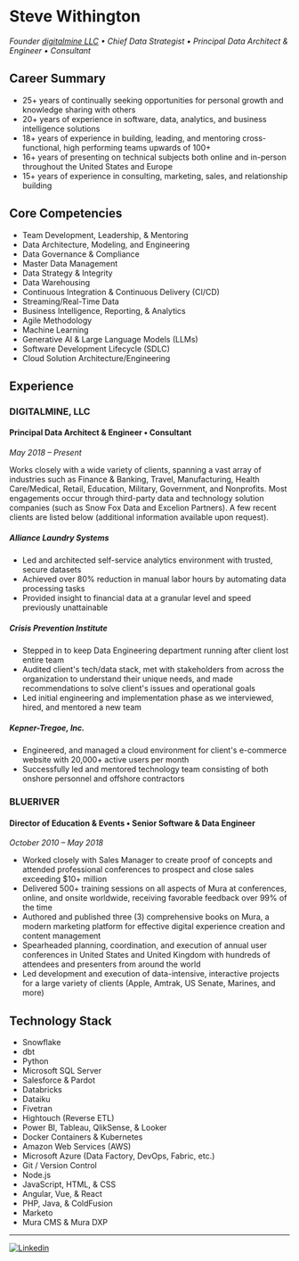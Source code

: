 # Steve Withington

_Founder [digitalmine LLC](https:/digitalmine.com) • Chief Data Strategist • Principal Data Architect & Engineer • Consultant_

## Career Summary

* 25+ years of continually seeking opportunities for personal growth and knowledge sharing with others
* 20+ years of experience in software, data, analytics, and business intelligence solutions
* 18+ years of experience in building, leading, and mentoring cross-functional, high performing teams upwards of 100+
* 16+ years of presenting on technical subjects both online and in-person throughout the United States and Europe
* 15+ years of experience in consulting, marketing, sales, and relationship building

## Core Competencies

* Team Development, Leadership, & Mentoring
* Data Architecture, Modeling, and Engineering
* Data Governance & Compliance
* Master Data Management
* Data Strategy & Integrity
* Data Warehousing
* Continuous Integration & Continuous Delivery (CI/CD)
* Streaming/Real-Time Data
* Business Intelligence, Reporting, & Analytics
* Agile Methodology
* Machine Learning
* Generative AI & Large Language Models (LLMs)
* Software Development Lifecycle (SDLC)
* Cloud Solution Architecture/Engineering

## Experience

### DIGITALMINE, LLC

#### Principal Data Architect & Engineer • Consultant

_May 2018 – Present_

Works closely with a wide variety of clients, spanning a vast array of industries such as Finance & Banking, Travel, Manufacturing, Health Care/Medical, Retail, Education, Military, Government, and Nonprofits. Most engagements occur through third-party data and technology solution companies (such as Snow Fox Data and Excelion Partners). A few recent clients are listed below (additional information available upon request).

##### Alliance Laundry Systems

* Led and architected self-service analytics environment with trusted, secure datasets
* Achieved over 80% reduction in manual labor hours by automating data processing tasks
* Provided insight to financial data at a granular level and speed previously unattainable

##### Crisis Prevention Institute

* Stepped in to keep Data Engineering department running after client lost entire team
* Audited client's tech/data stack, met with stakeholders from across the organization to understand their unique needs, and made recommendations to solve client's issues and operational goals
* Led initial engineering and implementation phase as we interviewed, hired, and mentored a new team

##### Kepner-Tregoe, Inc.

* Engineered, and managed a cloud environment for client's e-commerce website with 20,000+ active users per month
* Successfully led and mentored technology team consisting of both onshore personnel and offshore contractors

### BLUERIVER

#### Director of Education & Events • Senior Software & Data Engineer

_October 2010 – May 2018_

* Worked closely with Sales Manager to create proof of concepts and attended professional conferences to prospect and close sales exceeding $10+ million
* Delivered 500+ training sessions on all aspects of Mura at conferences, online, and onsite worldwide, receiving favorable feedback over 99% of the time
* Authored and published three (3) comprehensive books on Mura, a modern marketing platform for effective digital experience creation and content management
* Spearheaded planning, coordination, and execution of annual user conferences in United States and United Kingdom with hundreds of attendees and presenters from around the world
* Led development and execution of data-intensive, interactive projects for a large variety of clients (Apple, Amtrak, US Senate, Marines, and more)

## Technology Stack

* Snowflake
* dbt
* Python
* Microsoft SQL Server
* Salesforce & Pardot
* Databricks
* Dataiku
* Fivetran
* Hightouch (Reverse ETL)
* Power BI, Tableau, QlikSense, & Looker
* Docker Containers & Kubernetes
* Amazon Web Services (AWS)
* Microsoft Azure (Data Factory, DevOps, Fabric, etc.)
* Git / Version Control
* Node.js
* JavaScript, HTML, & CSS
* Angular, Vue, & React
* PHP, Java, & ColdFusion
* Marketo
* Mura CMS & Mura DXP

<hr>

[![Linkedin](https://img.shields.io/badge/LinkedIn-0077B5?style=for-the-badge&logo=linkedin&logoColor=white)](https://www.linkedin.com/in/stevewithington)
